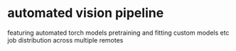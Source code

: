 # automated vision pipeline
featuring automated torch models pretraining and fitting
custom models etc
job distribution across multiple remotes
 
